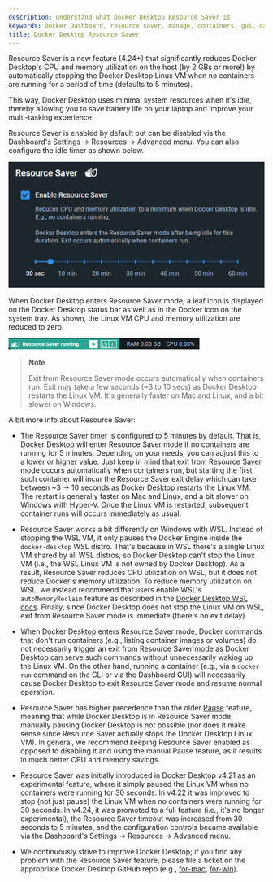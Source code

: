 ```yaml
---
description: understand what Docker Desktop Resource Saver is
keywords: Docker Dashboard, resource saver, manage, containers, gui, dashboard, user manual
title: Docker Desktop Resource Saver
---
```


Resource Saver is a new feature (4.24+) that significantly reduces Docker
Desktop's CPU and memory utilization on the host (by 2 GBs or more!) by
automatically stopping the Docker Desktop Linux VM when no containers are
running for a period of time (defaults to 5 minutes).

This way, Docker Desktop uses minimal system resources when it's idle, thereby
allowing you to save battery life on your laptop and improve your multi-tasking
experience.

Resource Saver is enabled by default but can be disabled via the Dashboard's
Settings -> Resources -> Advanced menu. You can also configure the idle
timer as shown below.

![Resource Saver Settings](../images/resource-saver-settings.png)

When Docker Desktop enters Resource Saver mode, a leaf icon is displayed on the
Docker Desktop status bar as well as in the Docker icon on the system tray. As
shown, the Linux VM CPU and memory utilization are reduced to zero.

![Resource Saver Status Bar](../images/resource-saver-status-bar.png)

>**Note**
>
> Exit from Resource Saver mode occurs automatically when containers run. Exit
> may take a few seconds (~3 to 10 secs) as Docker Desktop restarts the Linux VM.
> It's generally faster on Mac and Linux, and a bit slower on Windows.

A bit more info about Resource Saver:

* The Resource Saver timer is configured to 5 minutes by default. That is,
  Docker Desktop will enter Resource Saver mode if no containers are running for
  5 minutes. Depending on your needs, you can adjust this to a lower or higher
  value. Just keep in mind that exit from Resource Saver mode occurs
  automatically when containers run, but starting the first such container will
  incur the Resource Saver exit delay which can take between ~3 -> 10 seconds as
  Docker Desktop restarts the Linux VM. The restart is generally faster on Mac
  and Linux, and a bit slower on Windows with Hyper-V. Once the Linux VM is
  restarted, subsequent container runs will occurs immediately as usual.

* Resource Saver works a bit differently on Windows with WSL. Instead of
  stopping the WSL VM, it only pauses the Docker Engine inside the
  `docker-desktop` WSL distro. That's because in WSL there's a single Linux VM
  shared by all WSL distros, so Docker Desktop can't stop the Linux VM (i.e.,
  the WSL Linux VM is not owned by Docker Desktop). As a result, Resource Saver
  reduces CPU utilization on WSL, but it does not reduce Docker's memory
  utilization. To reduce memory utilization on WSL, we instead recommend that
  users enable WSL's `autoMemoryReclaim` feature as described in the
  [Docker  Desktop WSL docs](../wsl/_index.md). Finally, since Docker Desktop does not
  stop the Linux VM on WSL, exit from Resource Saver mode is immediate (there's
  no exit delay).

* When Docker Desktop enters Resource Saver mode, Docker commands that don't run
  containers (e.g., listing container images or volumes) do not necessarily
  trigger an exit from Resource Saver mode as Docker Desktop can serve such
  commands without unnecessarily waking up the Linux VM. On the other hand,
  running a container (e.g., via a `docker run` command on the CLI or via the
  Dashboard GUI) will necessarily cause Docker Desktop to exit Resource Saver
  mode and resume normal operation.

* Resource Saver has higher precedence than the older [Pause](pause.md) feature,
  meaning that while Docker Desktop is in Resource Saver mode, manually pausing
  Docker Desktop is not possible (nor does it make sense since Resource Saver
  actually stops the Docker Desktop Linux VM). In general, we recommend keeping
  Resource Saver enabled as opposed to disabling it and using the manual Pause
  feature, as it results in much better CPU and memory savings.

* Resource Saver was initially introduced in Docker Desktop v4.21 as an
  experimental feature, where it simply paused the Linux VM when no containers
  were running for 30 seconds. In v4.22 it was improved to stop (not just pause)
  the Linux VM when no containers were running for 30 seconds. In v4.24, it was
  promoted to a full feature (i.e., it's no longer experimental), the Resource
  Saver timeout was increased from 30 seconds to 5 minutes, and the
  configuration controls became available via the Dashboard's Settings -> Resources -> Advanced menu.

* We continuously strive to improve Docker Desktop; if you find any problem with
  the Resource Saver feature, please file a ticket on the appropriate Docker
  Desktop GitHub repo (e.g., [for-mac](https://github.com/docker/for-mac),
  [for-win](https://github.com/docker/for-win)).
